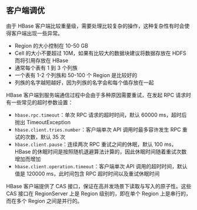 ## 客户端调优

由于 HBase 客户端比较重量级，需要处理比较复杂的操作，这种复杂性有时会使得客户端出现一些异常。


- Region 的大小控制在 10-50 GB
- Cell 的大小不要超过 10M，如果有比较大的数据块建议将数据存放在 HDFS 而将引用存放在 HBase
- 通常每个表有 1 到 3 个列族
- 一个表有 1-2 个列族和 50-100 个 Region 是比较好的
- 列族的名字越短越好，因为列族的名字会和每个值存放在一起



HBase 客户端到服务端通信过程中会由于多种原因需要重试，在发起 RPC 请求时有一些常见的超时参数设置：

- ```hbase.rpc.timeout```：单次 RPC 请求的超时时间，默认 60000 ms，超时后抛出 TimeoutException
- ```hbase.client.tries.number```：客户端单次 API 调用时最多容许发生 RPC 重试的次数，默认 35 次
- ```hbase.client.pause```：连续两次 RPC 重试之间的休眠，默认 100 ms，HBase 的休眠时间是按照随机退避算法计算的，因此休眠时间随着重试次数增加而增加
- ```hbase.client.operation.timeout```：客户端单次 API 调用的超时时间，默认值是 120000 ms，此时间包含 RPC 超时时间以及重试休眠时间

HBase 客户端提供了 CAS 接口，保证在高并发场景下读取与写入的原子性。这些 CAS 接口在 RegionServer 上是 Region 级别的，即在单个 Region 上是串行的，而在多个 Region 之间是并行的。